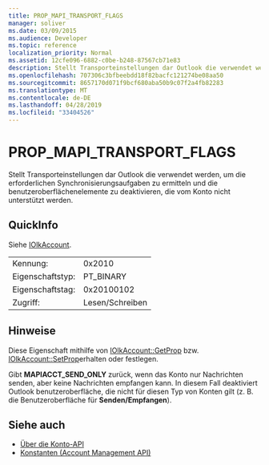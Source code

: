 ```yaml
---
title: PROP_MAPI_TRANSPORT_FLAGS
manager: soliver
ms.date: 03/09/2015
ms.audience: Developer
ms.topic: reference
localization_priority: Normal
ms.assetid: 12cfe096-6882-c0be-b248-87567cb71e83
description: Stellt Transporteinstellungen dar Outlook die verwendet werden, um die erforderlichen Synchronisierungsaufgaben zu ermitteln und die benutzeroberflächenelemente zu deaktivieren, die vom Konto nicht unterstützt werden.
ms.openlocfilehash: 707306c3bfbeebdd18f82bacfc121274be08aa50
ms.sourcegitcommit: 8657170d071f9bcf680aba50b9c07f2a4fb82283
ms.translationtype: MT
ms.contentlocale: de-DE
ms.lasthandoff: 04/28/2019
ms.locfileid: "33404526"
---
```

# <a name="prop_mapi_transport_flags"></a>PROP_MAPI_TRANSPORT_FLAGS

Stellt Transporteinstellungen dar Outlook die verwendet werden, um die erforderlichen Synchronisierungsaufgaben zu ermitteln und die benutzeroberflächenelemente zu deaktivieren, die vom Konto nicht unterstützt werden.
  
## <a name="quick-info"></a>QuickInfo

Siehe [IOlkAccount](iolkaccount.md).
  
|||
|:-----|:-----|
|Kennung:  <br/> |0x2010  <br/> |
|Eigenschaftstyp:  <br/> |PT_BINARY  <br/> |
|Eigenschaftstag:  <br/> |0x20100102  <br/> |
|Zugriff:  <br/> |Lesen/Schreiben  <br/> |
   
## <a name="remarks"></a>Hinweise

Diese Eigenschaft mithilfe von [IOlkAccount::GetProp](iolkaccount-getprop.md) bzw. [IOlkAccount::SetProp](iolkaccount-setprop.md)erhalten oder festlegen.
  
Gibt **MAPIACCT_SEND_ONLY** zurück, wenn das Konto nur Nachrichten senden, aber keine Nachrichten empfangen kann. In diesem Fall deaktiviert Outlook benutzeroberfläche, die nicht für diesen Typ von Konten gilt (z. B. die Benutzeroberfläche für **Senden/Empfangen**).
  
## <a name="see-also"></a>Siehe auch

- [Über die Konto-API](about-the-account-management-api.md)  
- [Konstanten (Account Management API)](constants-account-management-api.md)

